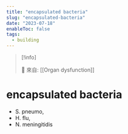 ```yaml
---
title: "encapsulated bacteria"
slug: "encapsulated-bacteria"
date: "2023-07-18"
enableToc: false
tags:
  - building
---
```


> [!info]
>
> 🌱 來自: [[Organ dysfunction]]

# encapsulated bacteria

- S. pneumo,
- H. flu,
- N. meningitidis

